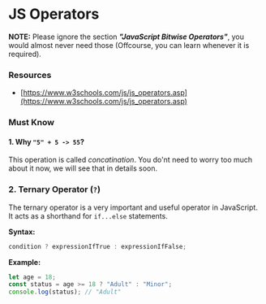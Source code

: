 # JS Operators

**NOTE:** Please ignore the section ***"JavaScript Bitwise Operators"***, you would almost never need those (Offcourse, you can learn whenever it is required).

### Resources
- [https://www.w3schools.com/js/js_operators.asp](https://www.w3schools.com/js/js_operators.asp)

### Must Know

#### 1. Why `"5" + 5 -> 55`?
This operation is called *concatination*. You do'nt need to worry too much about it now, we will see that in details soon.

### 2. Ternary Operator (`?`)

The ternary operator is a very important and useful operator in JavaScript. It acts as a shorthand for `if...else` statements.

**Syntax:**
```javascript
condition ? expressionIfTrue : expressionIfFalse;
````

**Example:**

```javascript
let age = 18;
const status = age >= 18 ? "Adult" : "Minor";
console.log(status); // "Adult"
```




